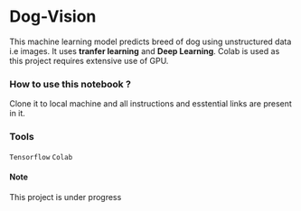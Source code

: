 # Dog-Vision
This machine learning model predicts breed of dog using unstructured data i.e images. It uses **tranfer learning** and **Deep Learning**.
Colab is used as this project requires extensive use of GPU.

### How to use this notebook ?
Clone it to local machine and all instructions and esstential links are present in it.

### Tools 
`Tensorflow` `Colab`

#### Note 
This project is under progress
